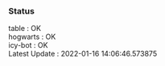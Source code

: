 ### Status


table : OK  
hogwarts : OK  
icy-bot : OK  
Latest Update : 2022-01-16 14:06:46.573875
